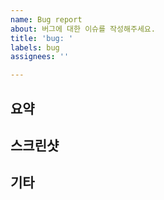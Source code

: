 ```yaml
---
name: Bug report
about: 버그에 대한 이슈를 작성해주세요.
title: 'bug: '
labels: bug
assignees: ''

---
```


## 요약
<!-- 버그가 언제 어디서 일어났는지 명확하게 작성해주세요. -->



## 스크린샷
<!-- 버그에 대한 스크린샷을 첨부해주세요. -->



## 기타
<!-- 팀원이 알아야할 사항을 남겨주세요. -->
